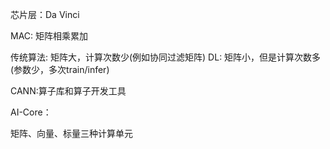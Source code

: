 芯片层：Da Vinci

MAC: 矩阵相乘累加

传统算法: 矩阵大，计算次数少(例如协同过滤矩阵)
DL: 矩阵小，但是计算次数多(参数少，多次train/infer)

CANN:算子库和算子开发工具

AI-Core：

矩阵、向量、标量三种计算单元